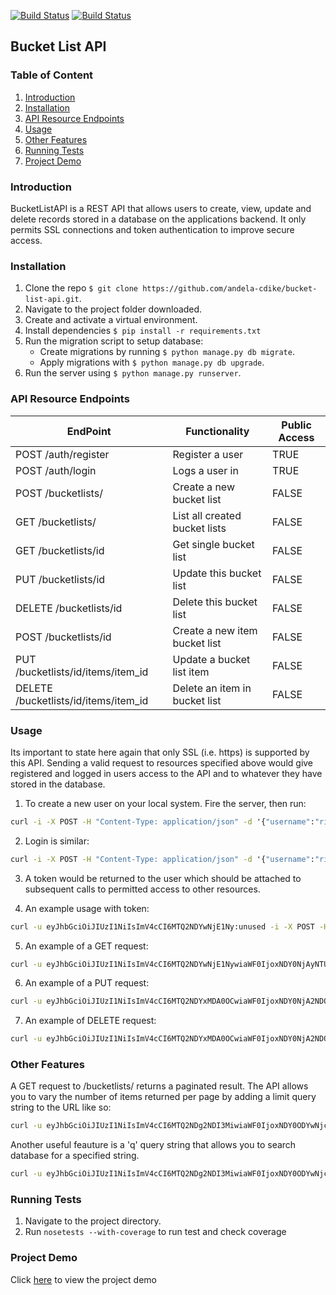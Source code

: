 [![Build Status](https://travis-ci.org/andela-cdike/bucket-list-api.svg?branch=develop)](https://travis-ci.org/andela-cdike/bucket-list-api)
[![Build Status](https://travis-ci.org/andela-cdike/bucket-list-api.svg?branch=master)](https://travis-ci.org/andela-cdike/bucket-list-api)


## Bucket List API

### Table of Content
1. [Introduction](#introduction)
2. [Installation](#installation)
3. [API Resource Endpoints](#api-resource-endpoints)
4. [Usage](#usage)
5. [Other Features](#other-features)
6. [Running Tests](#running-tests)
7. [Project Demo](#project-demo)

### <a name="introduction"></a>Introduction
BucketListAPI is a REST API that allows users to create, view, update and delete records stored in a database on the applications backend. It only permits SSL connections and token authentication to improve secure access.

### <a name="installation"></a>Installation
1) Clone the repo `$ git clone https://github.com/andela-cdike/bucket-list-api.git`.
2) Navigate to the project folder downloaded.
3) Create and activate a virtual environment.
4) Install dependencies  `$ pip install -r requirements.txt`
5) Run the migration script to setup database:
    * Create migrations by running `$ python manage.py db migrate`.
    * Apply migrations with `$ python manage.py db upgrade`.
6) Run the server using `$ python manage.py runserver`.

### <a name="api-resource-endpoints"></a>API Resource Endpoints
| EndPoint                             | Functionality                 | Public Access       |
| ------------------------------------ | ----------------------------- | ------ |
| POST /auth/register                  | Register a user               | TRUE   |
| POST /auth/login                     | Logs a user in                | TRUE   |
| POST /bucketlists/                   | Create a new bucket list      | FALSE  |
| GET /bucketlists/                    | List all created bucket lists | FALSE  |
| GET /bucketlists/id                  | Get single bucket list        | FALSE  |
| PUT /bucketlists/id                  | Update this bucket list       | FALSE  |
| DELETE /bucketlists/id               | Delete this bucket list       | FALSE  |
| POST /bucketlists/id                 | Create a new item bucket list | FALSE  |
| PUT /bucketlists/id/items/item_id    | Update a bucket list item     | FALSE  |
| DELETE /bucketlists/id/items/item_id | Delete an item in bucket list | FALSE  |

### <a name="usage"></a>Usage
Its important to state here again that only SSL (i.e. https) is supported by this API. Sending a valid request to resources specified above would give registered and logged in users access to the API and to whatever they have stored in the database.

1) To create a new user on your local system. Fire the server, then run:

```cmd 
curl -i -X POST -H "Content-Type: application/json" -d '{"username":"rikky", "password":"python"}' http://127.0.0.1:5000/api/v1.0/auth/register
```

2. Login is similar:
    
```cmd
curl -i -X POST -H "Content-Type: application/json" -d '{"username":"rikky", "password":"python"}' http://127.0.0.1:5000/api/v1.0/auth/register
```

3. A token would be returned to the user which should be attached to subsequent calls to permitted access to other resources. 

4. An example usage with token:

```cmd
curl -u eyJhbGciOiJIUzI1NiIsImV4cCI6MTQ2NDYwNjE1Ny:unused -i -X POST -H "Content-Type: application/json" -d '{"name":"Bucketlist1"}' http://127.0.0.1:5000/api/v1.0/bucketlists/
```

5. An example of a GET request:

```cmd
curl -u eyJhbGciOiJIUzI1NiIsImV4cCI6MTQ2NDYwNjE1NywiaWF0IjoxNDY0NjAyNTU3fQ.eyJpZCI6N30.JnBM3zCVg_0ulFMa9tw_KmrG0LUPQRlD68lWnclVS1A:unused -i -X GET -H "Content-Type: application/json" http://127.0.0.1:5000/api/v1.0/bucketlists/
```

6. An example of a PUT request:

```cmd
curl -u eyJhbGciOiJIUzI1NiIsImV4cCI6MTQ2NDYxMDA0OCwiaWF0IjoxNDY0NjA2NDQ4fQ.eyJpZCI6N30.o8frSCQjHBDOoVlVp_eM1nvje66ulqzJk_NwPGZtJws:unused -i -X PUT -H "Content-Type: application/json" -d '{"name":"Bucketlist17"}' http://127.0.0.1:5000/api/v1.0/bucketlists/2
```

7. An example of DELETE request:

```cmd
curl -u eyJhbGciOiJIUzI1NiIsImV4cCI6MTQ2NDYxMDA0OCwiaWF0IjoxNDY0NjA2NDQ4fQ.eyJpZCI6N30.o8frSCQjHBDOoVlVp_eM1nvje66ulqzJk_NwPGZtJws:unused -i -X DELETE -H "Content-Type: application/json" http://127.0.0.1:5000/api/v1.0/bucketlists/3
```

### <a name="other-features"></a>Other Features
A GET request to /bucketlists/ returns a paginated result. The API allows you to vary the number of items returned per page by adding a limit query string to the URL like so: 
```cmd
curl -u eyJhbGciOiJIUzI1NiIsImV4cCI6MTQ2NDg2NDI3MiwiaWF0IjoxNDY0ODYwNjcyfQ.eyJpZCI6N30.cLQf4kuGljIOvZQguJGEuVWU9rNlfyxwOwZvO8LI6Fw:unused -i -X GET -H "Content-Type: application/json" http://127.0.0.1:5000/api/v1.0/bucketlists\?limit\=20
```

Another useful feauture is a 'q' query string that allows you to search database for a specified string.
```cmd
curl -u eyJhbGciOiJIUzI1NiIsImV4cCI6MTQ2NDg2NDI3MiwiaWF0IjoxNDY0ODYwNjcyfQ.eyJpZCI6N30.cLQf4kuGljIOvZQguJGEuVWU9rNlfyxwOwZvO8LI6Fw:unused -i -X GET -H "Content-Type: application/json" http://127.0.0.1:5000/api/v1.0/bucketlists\?q\=bucketlist1
```
### <a name="running-tests"></a>Running Tests
1) Navigate to the project directory.
2) Run ```nosetests --with-coverage``` to run test and check coverage

### <a name="project-demo"></a>Project Demo
Click [here](https://github.com/andela-cdike) to view the project demo